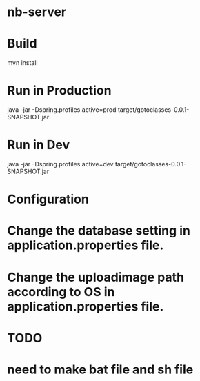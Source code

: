 # nb-server

# Build
mvn install

# Run in Production
java -jar -Dspring.profiles.active=prod target/gotoclasses-0.0.1-SNAPSHOT.jar

# Run in Dev
java -jar -Dspring.profiles.active=dev target/gotoclasses-0.0.1-SNAPSHOT.jar

# Configuration
# Change the database setting in application.properties file.
# Change the uploadimage path according to OS in application.properties file.

# TODO
# need to make bat file and sh file
